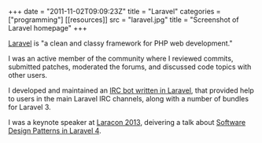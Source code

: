 +++
date = "2011-11-02T09:09:23Z"
title = "Laravel"
categories = ["programming"]
[[resources]]
  src = "laravel.jpg"
  title = "Screenshot of Laravel homepage"
+++

[Laravel](https://laravel.com/) is "a clean and classy framework for PHP web development."

I was an active member of the community where I reviewed commits, submitted patches, moderated the forums, and discussed code topics with other users.

I developed and maintained an [IRC bot written in Laravel](https://github.com/sparksp/laravel-ircbot), that provided help to users in the main Laravel IRC channels, along with a number of bundles for Laravel 3.

I was a keynote speaker at [Laracon 2013](https://laracon.eu/2013/), deivering a talk about [Software Design Patterns in Laravel 4](https://www.slideshare.net/sparksphill/software-design-patterns-in-laravel-by-phill-sparks).
